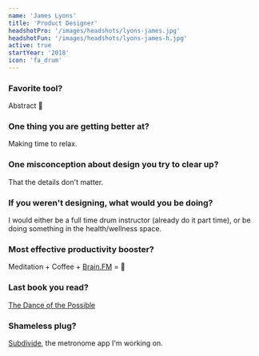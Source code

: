 ```yaml
---
name: 'James Lyons'
title: 'Product Designer'
headshotPro: '/images/headshots/lyons-james.jpg'
headshotFun: '/images/headshots/lyons-james-h.jpg'
active: true
startYear: '2018'
icon: 'fa_drum'
---
```


### Favorite tool?

Abstract 😬

### One thing you are getting better at?

Making time to relax.

### One misconception about design you try to clear up?

That the details don't matter.

### If you weren't designing, what would you be doing?

I would either be a full time drum instructor (already do it part time), or be doing something in the health/wellness space.

### Most effective productivity booster?

Meditation + Coffee + [Brain.FM](https://brain.fm/) = 🤯

### Last book you read?

[The Dance of the Possible](http://scottberkun.com/2017/the-dance-of-the-possible/)

### Shameless plug?

[Subdivide](https://play.google.com/store/apps/details?id=io.subdivide), the metronome app I'm working on.
